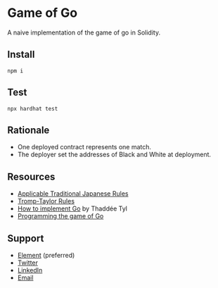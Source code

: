 # Game of Go

A naive implementation of the game of go in Solidity.

## Install

```shell
npm i
```

## Test

```shell
npx hardhat test
```

## Rationale

- One deployed contract represents one match.
- The deployer set the addresses of Black and White at deployment.

## Resources

- [Applicable Traditional Japanese Rules](http://home.snafu.de/jasiek/atj.html)
- [Tromp-Taylor Rules](https://senseis.xmp.net/?TrompTaylorRules)
- [How to implement Go](https://medium.com/@espadrine/how-to-implement-go-5eef424719bd) by Thaddée Tyl
- [Programming the game of Go](https://blog.sabati.dev/go/igo/rust/move/generation/programming/baduk/goban/2019/10/15/go-game/)

## Support

- [Element](https://matrix.to/#/@julienbrg:matrix.org) (preferred)
- [Twitter](https://twitter.com/julienbrg)
- [LinkedIn](https://www.linkedin.com/in/julienberanger/)
- [Email](mailto:julien@strat.cc)
